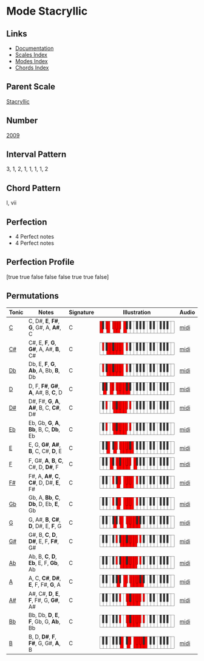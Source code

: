 # Mode Stacryllic

## Links

- [Documentation](index.md)
- [Scales Index](Scales.md)
- [Modes Index](Modes.md)
- [Chords Index](Chords.md)

## Parent Scale

[Stacryllic](ScaleStacryllic.md)

## Number

[2009](https://ianring.com/musictheory/scales/2009)

## Interval Pattern

3, 1, 2, 1, 1, 1, 1, 2

## Chord Pattern

I, vii

## Perfection

- 4 Perfect notes
- 4 Perfect notes

## Perfection Profile

[true true false false false true true false]

## Permutations

| Tonic | Notes | Signature | Illustration | Audio |
|-------|-------|-----------|--------------|-------|
| [C](ModeCNaturalStacryllic.md) | C, D#, **E**, **F#**, **G**, G#, A, **A#**, C | C | ![CNaturalStacryllic](ModeCNaturalStacryllic.png) | [midi](https://github.com/edipermadi/music/blob/main/docs/ModeCNaturalStacryllic.mid?raw=true) |
| [C#](ModeCSharpStacryllic.md) | C#, E, **F**, **G**, **G#**, A, A#, **B**, C# | C | ![CSharpStacryllic](ModeCSharpStacryllic.png) | [midi](https://github.com/edipermadi/music/blob/main/docs/ModeCSharpStacryllic.mid?raw=true) |
| [Db](ModeDFlatStacryllic.md) | Db, E, **F**, **G**, **Ab**, A, Bb, **B**, Db | C | ![DFlatStacryllic](ModeDFlatStacryllic.png) | [midi](https://github.com/edipermadi/music/blob/main/docs/ModeDFlatStacryllic.mid?raw=true) |
| [D](ModeDNaturalStacryllic.md) | D, F, **F#**, **G#**, **A**, A#, B, **C**, D | C | ![DNaturalStacryllic](ModeDNaturalStacryllic.png) | [midi](https://github.com/edipermadi/music/blob/main/docs/ModeDNaturalStacryllic.mid?raw=true) |
| [D#](ModeDSharpStacryllic.md) | D#, F#, **G**, **A**, **A#**, B, C, **C#**, D# | C | ![DSharpStacryllic](ModeDSharpStacryllic.png) | [midi](https://github.com/edipermadi/music/blob/main/docs/ModeDSharpStacryllic.mid?raw=true) |
| [Eb](ModeEFlatStacryllic.md) | Eb, Gb, **G**, **A**, **Bb**, B, C, **Db**, Eb | C | ![EFlatStacryllic](ModeEFlatStacryllic.png) | [midi](https://github.com/edipermadi/music/blob/main/docs/ModeEFlatStacryllic.mid?raw=true) |
| [E](ModeENaturalStacryllic.md) | E, G, **G#**, **A#**, **B**, C, C#, **D**, E | C | ![ENaturalStacryllic](ModeENaturalStacryllic.png) | [midi](https://github.com/edipermadi/music/blob/main/docs/ModeENaturalStacryllic.mid?raw=true) |
| [F](ModeFNaturalStacryllic.md) | F, G#, **A**, **B**, **C**, C#, D, **D#**, F | C | ![FNaturalStacryllic](ModeFNaturalStacryllic.png) | [midi](https://github.com/edipermadi/music/blob/main/docs/ModeFNaturalStacryllic.mid?raw=true) |
| [F#](ModeFSharpStacryllic.md) | F#, A, **A#**, **C**, **C#**, D, D#, **E**, F# | C | ![FSharpStacryllic](ModeFSharpStacryllic.png) | [midi](https://github.com/edipermadi/music/blob/main/docs/ModeFSharpStacryllic.mid?raw=true) |
| [Gb](ModeGFlatStacryllic.md) | Gb, A, **Bb**, **C**, **Db**, D, Eb, **E**, Gb | C | ![GFlatStacryllic](ModeGFlatStacryllic.png) | [midi](https://github.com/edipermadi/music/blob/main/docs/ModeGFlatStacryllic.mid?raw=true) |
| [G](ModeGNaturalStacryllic.md) | G, A#, **B**, **C#**, **D**, D#, E, **F**, G | C | ![GNaturalStacryllic](ModeGNaturalStacryllic.png) | [midi](https://github.com/edipermadi/music/blob/main/docs/ModeGNaturalStacryllic.mid?raw=true) |
| [G#](ModeGSharpStacryllic.md) | G#, B, **C**, **D**, **D#**, E, F, **F#**, G# | C | ![GSharpStacryllic](ModeGSharpStacryllic.png) | [midi](https://github.com/edipermadi/music/blob/main/docs/ModeGSharpStacryllic.mid?raw=true) |
| [Ab](ModeAFlatStacryllic.md) | Ab, B, **C**, **D**, **Eb**, E, F, **Gb**, Ab | C | ![AFlatStacryllic](ModeAFlatStacryllic.png) | [midi](https://github.com/edipermadi/music/blob/main/docs/ModeAFlatStacryllic.mid?raw=true) |
| [A](ModeANaturalStacryllic.md) | A, C, **C#**, **D#**, **E**, F, F#, **G**, A | C | ![ANaturalStacryllic](ModeANaturalStacryllic.png) | [midi](https://github.com/edipermadi/music/blob/main/docs/ModeANaturalStacryllic.mid?raw=true) |
| [A#](ModeASharpStacryllic.md) | A#, C#, **D**, **E**, **F**, F#, G, **G#**, A# | C | ![ASharpStacryllic](ModeASharpStacryllic.png) | [midi](https://github.com/edipermadi/music/blob/main/docs/ModeASharpStacryllic.mid?raw=true) |
| [Bb](ModeBFlatStacryllic.md) | Bb, Db, **D**, **E**, **F**, Gb, G, **Ab**, Bb | C | ![BFlatStacryllic](ModeBFlatStacryllic.png) | [midi](https://github.com/edipermadi/music/blob/main/docs/ModeBFlatStacryllic.mid?raw=true) |
| [B](ModeBNaturalStacryllic.md) | B, D, **D#**, **F**, **F#**, G, G#, **A**, B | C | ![BNaturalStacryllic](ModeBNaturalStacryllic.png) | [midi](https://github.com/edipermadi/music/blob/main/docs/ModeBNaturalStacryllic.mid?raw=true) |
